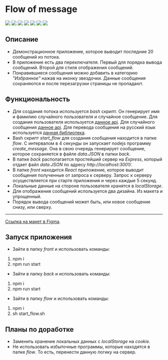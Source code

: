 # Flow of message

![](https://shields.io/badge/-Bash-374A42)
![](https://shields.io/badge/-HTML-orange) 
![](https://shields.io/badge/-CSS-blue)
![](https://shields.io/badge/-JavaScript-yellow)
![](https://shields.io/badge/-React.JS-05D9FF)
![](https://shields.io/badge/-Node.js-3E863D)
![](https://shields.io/badge/-Express.JS-384752)

## Описание

* Демонстрационное приложение, которое выводит последние 20 сообщений из потока.
* В приложение есть два переключателя. Первый для порядка вывода сообщений. Второй для стиля отображения сообщений. 
* Понравившиеся сообщения можно добавить в категорию *"Избранное"* нажав на иконку звездочки. Данные сообщения сохраняются и после перезагрузки страницы не пропадают. 

## Функциональность

* Для создания потока используется *bash* скрипт. Он генерирует имя и фамилию случайного пользователя и случайное сообщение. Для создания пользователя используется [данное api](https://api.randomdatatools.ru/). Для случайного сообщения [данное api](https://geek-jokes.sameerkumar.website/api?format=json). Для перевода сообщения на русский язык используется [данная библиотека](https://github.com/vitalets/google-translate-api).
* Bash скрипт *start_flow* для создания сообщения находится в папке *flow*. С интервалом в 4 секунды он запускает nodejs программу *create_message*. Она в свою очередь генерирует сообщение, которое сохраняется в файле *data.JSON* в папки *back*.
* В папке *back* располагается простейший сервер на *Express*, который отдает файл *data.JSON* по адресу *http://localhost:3001/*.
* В папке *front* находится *React* приложение, которое выводит сообщения полученные от запроса к серверу. Запрос к серверу осуществляется при старте приложения и через каждые 5 секунд.
* Локальные данные на стороне пользователя хранятся в *localStorage*.
* Для отображения сообщений используется два дизайна. Из макета и упрощенный.
* Порядок вывода сообщений может быть, или новое сообщение снизу, или сверху. 

<tr>
    <hr>
</tr>

[Ссылка на макет в Figma](https://www.figma.com/file/4BpCg1CO3kyzeuBV0KzfQb/%D0%A2%D0%B5%D1%81%D1%82%D0%BE%D0%B2%D0%B0%D1%8F-%D0%BA%D0%B0%D1%80%D1%82%D0%BE%D1%87%D0%BA%D0%B0?node-id=0%3A1).


## Запуск приложения

* Зайти в папку *front* и использовать команды:
1. npm i
2. npm run start
* Зайти в папку *back* и использовать команды:
1. npm i
2. npm run start
* Зайти в папку *flow* и использовать команды:
1. npm i
2. sh start_flow.sh

## Планы по доработке
* Заменить хранение локальных данных с *localStorage* на *cookie*.
* Не использовать избыточные программы, которые находятся в папке *flow*. То есть, перенести данную логику на сервер. 
